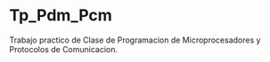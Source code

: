 # Tp_Pdm_Pcm
Trabajo practico de Clase de Programacion de Microprocesadores y Protocolos de Comunicacion.
